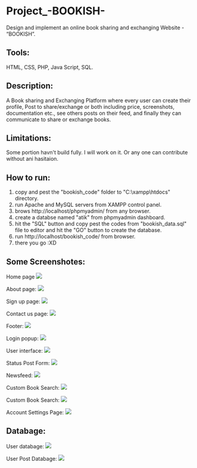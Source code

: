 # Project_-BOOKISH-

Design and implement an online book sharing and exchanging Website - “BOOKISH”.

Tools:
---
HTML, CSS, PHP, Java Script, SQL.

Description:
---
A Book sharing and Exchanging Platform where every user can create their profile, Post to share/exchange or both including price, screenshots, documentation etc., see others posts on their feed, and finally they can communicate to share or exchange books.

Limitations:
---
Some portion havn't build fully. I will work on it. Or any one can contribute without ani hasitaion.

How to run:
---
1. copy and pest the "bookish_code" folder to "C:\xampp\htdocs" directory.
2. run Apache and MySQL servers from XAMPP control panel.
3. brows http://localhost/phpmyadmin/ from any browser.
4. create a databse named "atik" from phpmyadmin dashboard.
5. hit the "SQL" button and copy pest the codes from "bookish_data.sql" file to editor and hit the "GO" button to create the database.
6. run http://localhost/bookish_code/ from browser.
7. there you go :XD

Some Screenshotes:
---
Home page
![](screenshots/home.PNG)

About page:
![](screenshots/about.PNG)

Sign up page:
![](screenshots/sighup.PNG)

Contact us page:
![](screenshots/contacl.PNG)

Footer:
![](screenshots/footer.PNG)

Login popup:
![](screenshots/login.PNG)

User interface:
![](screenshots/user.PNG)

Status Post Form:
![](screenshots/post.PNG)

Newsfeed:
![](screenshots/newsfeed.PNG)

Custom Book Search:
![](screenshots/custom_search.PNG)

Custom Book Search:
![](screenshots/search.png)

Account Settings Page:
![](screenshots/setting.PNG)


Databage:
---
User databage:
![](screenshots/user_data.PNG)

User Post Databage:
![](screenshots/post_data.PNG)
